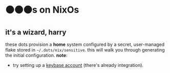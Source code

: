 # ⚫⚫⚫s on NixOs
## it's a wizard, harry

these dots provision a **home** system configured by a secret, user-managed
flake stored in `~/.dots/nix/sensitive`. this will walk you through generating
the initial configuration. **note**:
 - try setting up a [keybase account](https://keybase.io) (there's already integration).
